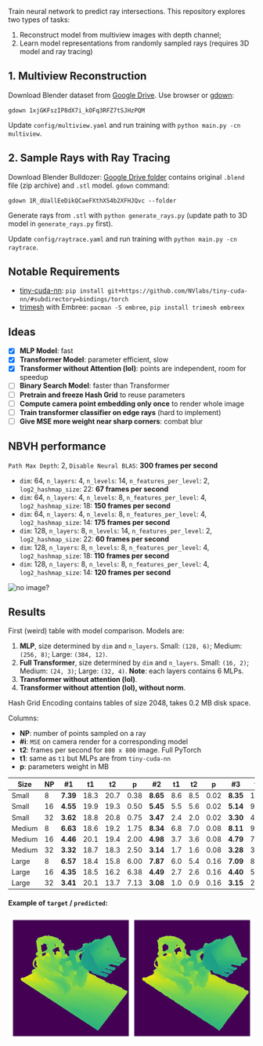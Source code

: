 Train neural network to predict ray intersections. This repository explores two types of tasks:
1. Reconstruct model from multiview images with depth channel;
2. Learn model representations from randomly sampled rays (requires 3D model and ray tracing)

## 1. Multiview Reconstruction

Download Blender dataset from [Google Drive](https://drive.google.com/file/d/1xjGKFszIP8dX7i_kOFq3RFZ7tSJHzPQM/view). Use browser or [gdown](https://github.com/wkentaro/gdown):
```
gdown 1xjGKFszIP8dX7i_kOFq3RFZ7tSJHzPQM
```
Update `config/multiview.yaml` and run training with `python main.py -cn multiview`.

## 2. Sample Rays with Ray Tracing

Download Blender Bulldozer: [Google Drive folder](https://drive.google.com/drive/folders/1R_dUallEeDikQCaeFXthXS4b2XFHJQvc?usp=sharing)
contains original `.blend` file (zip archive) and `.stl` model. `gdown` command:
```
gdown 1R_dUallEeDikQCaeFXthXS4b2XFHJQvc --folder
```

Generate rays from `.stl` with `python generate_rays.py` (update path to 3D model in `generate_rays.py` first).

Update `config/raytrace.yaml` and run training with `python main.py -cn raytrace`.

## Notable Requirements
- [tiny-cuda-nn](https://github.com/NVlabs/tiny-cuda-nn): `pip install git+https://github.com/NVlabs/tiny-cuda-nn/#subdirectory=bindings/torch`
- [trimesh](https://trimesh.org/) with Embree: `pacman -S embree`, `pip install trimesh embreex`

## Ideas
- [x] **MLP Model**: fast
- [x] **Transformer Model**: parameter efficient, slow
- [x] **Transformer without Attention (lol)**: points are independent, room for speedup
- [ ] **Binary Search Model**: faster than Transformer
- [ ] **Pretrain and freeze Hash Grid** to reuse parameters
- [ ] **Compute camera point embedding only once** to render whole image
- [ ] **Train transformer classifier on edge rays** (hard to implement)
- [ ] **Give MSE more weight near sharp corners**: combat blur

## NBVH performance
`Path Max Depth`: 2, `Disable Neural BLAS`: **300 frames per second**
- `dim`: 64, `n_layers`: 4, `n_levels`: 14, `n_features_per_level`: 2, `log2_hashmap_size`: 22: **67 frames per second**
- `dim`: 64, `n_layers`: 4, `n_levels`: 8, `n_features_per_level`: 4, `log2_hashmap_size`: 18: **150 frames per second**
- `dim`: 64, `n_layers`: 4, `n_levels`: 8, `n_features_per_level`: 4, `log2_hashmap_size`: 14: **175 frames per second**
- `dim`: 128, `n_layers`: 8, `n_levels`: 14, `n_features_per_level`: 2, `log2_hashmap_size`: 22: **60 frames per second**
- `dim`: 128, `n_layers`: 8, `n_levels`: 8, `n_features_per_level`: 4, `log2_hashmap_size`: 18: **110 frames per second**
- `dim`: 128, `n_layers`: 8, `n_levels`: 8, `n_features_per_level`: 4, `log2_hashmap_size`: 14: **120 frames per second**

![no image?](https://i.imgur.com/Eyr2LtZ.png)

## Results

First (weird) table with model comparison. Models are:
1. **MLP**, size determined by `dim` and `n_layers`. Small: `(128, 6)`; Medium: `(256, 8)`; Large: `(384, 12)`.
2. **Full Transformer**, size determined by `dim` and `n_layers`. Small: `(16, 2)`; Medium: `(24, 3)`; Large: `(32, 4)`. **Note**: each layers contains 6 MLPs.
3. **Transformer without attention (lol)**.
4. **Transformer without attention (lol), without norm**.

Hash Grid Encoding contains tables of size 2048, takes 0.2 MB disk space.

Columns:
- **NP**: number of points sampled on a ray
- **#i**: `MSE` on camera render for a corresponding model
- **t2**: frames per second for `800 x 800` image. Full PyTorch
- **t1**: same as `t1` but MLPs are from `tiny-cuda-nn`
- **p**: parameters weight in MB

|Size|NP|#1|t1|t2|p|#2|t1|t2|p|#3|t1|t2|p|#4|t1|t2|p|
|---|---|---|---|---|---|---|---|---|---|---|---|---|---|---|---|---|---|
|Small|8|**7.39**|18.3|20.7|0.38|**8.65**|8.6|8.5|0.02|**8.35**|10.6|10.6|0.02|**9.00**|13.5|10.4|0.02|
|Small|16|**4.55**|19.9|19.3|0.50|**5.45**|5.5|5.6|0.02|**5.14**|9.4|9.2|0.02|**5.32**|11.6|11.2|0.02|
|Small|32|**3.62**|18.8|20.8|0.75|**3.47**|2.4|2.0|0.02|**3.30**|4.1|3.0|0.02|**3.80**|6.0|3.8|0.02|
|Medium|8|**6.63**|18.6|19.2|1.75|**8.34**|6.8|7.0|0.08|**8.11**|9.5|10.0|0.05|**8.63**|13.2|10.3|0.05|
|Medium|16|**4.46**|20.1|19.4|2.00|**4.98**|3.7|3.6|0.08|**4.79**|7.2|6.6|0.05|**5.33**|11.8|9.3|0.05|
|Medium|32|**3.32**|18.7|18.3|2.50|**3.14**|1.7|1.6|0.08|**3.28**|3.3|3.0|0.05|**3.89**|6.0|4.4|0.05|
|Large|8|**6.57**|18.4|15.8|6.00|**7.87**|6.0|5.4|0.16|**7.09**|8.0|7.5|0.10|**nan**|12.0|8.6|0.11|
|Large|16|**4.35**|18.5|16.2|6.38|**4.49**|2.7|2.6|0.16|**4.40**|5.4|5.3|0.10|**5.63**|11.5|8.2|0.11|
|Large|32|**3.41**|20.1|13.7|7.13|**3.08**|1.0|0.9|0.16|**3.15**|2.3|1.8|0.10|**nan**|4.6|2.3|0.11|

#### Example of `target` / `predicted`:
![no image?](render.png)